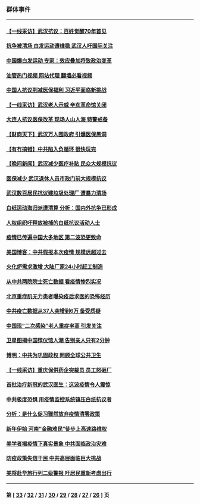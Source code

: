 ### 群体事件
---
#### [【一线采访】武汉抗议：百姓觉醒70年首见](../../pages/ncid279/n13931265.md?02171645) 
#### [抗争被清场 白发运动遭维稳 武汉人吁国际关注](../../pages/ncid279/n13931147.md?02171645) 
#### [中国爆白发运动 专家：效应叠加将致政治变革](../../pages/ncid279/n13931004.md?02171645) 
#### [油管热门视频 网站代理 翻墙必看视频](http://138.2.39.72:81/youtube.html?epic-marker?02171645)
#### [中国人抗议削减医保福利 习近平面临新挑战](../../pages/ncid279/n13930530.md?02171645) 
#### [【一线采访】武汉老人示威 辛亥革命馆关闭](../../pages/ncid279/n13930368.md?02171645) 
#### [大连人抗议医保改革 现场人山人海 特警戒备](../../pages/ncid279/n13930248.md?02171645) 
#### [【财商天下】武汉万人围政府 引爆医保黑洞](../../pages/ncid279/n13927281.md?02171645) 
#### [【有冇搞错】中共陷入负循环 很快玩完](../../pages/ncid279/n13926140.md?02171645) 
#### [【晚间新闻】武汉减少医疗补贴 民众大规模抗议](../../pages/ncid279/n13925524.md?02171645) 
#### [医保减少 武汉退休人员市政门前大规模抗议](../../pages/ncid279/n13925389.md?02171645) 
#### [武汉数百居民抗议建垃圾处理厂 遭暴力清场](../../pages/ncid279/n13922269.md?02171645) 
#### [白纸运动海归派遭清算 分析：国内外抗争已形成](../../pages/ncid279/n13919416.md?02171645) 
#### [人权组织吁释放被捕的白纸抗议活动人士](../../pages/ncid279/n13917517.md?02171645) 
#### [疫情已传遍中国大多地区 第二波恐更致命](../../pages/ncid279/n13914332.md?02171645) 
#### [美国博客：中共假报本次疫情 规模远超过去](../../pages/ncid279/n13912604.md?02171645) 
#### [火化炉需求激增 大陆厂家24小时赶工制造](../../pages/ncid279/n13912205.md?02171645) 
#### [从中共两院院士死亡数据 看疫情惨烈实况](../../pages/ncid279/n13910619.md?02171645) 
#### [北京重症肌无力患者曝染疫后求医的恐怖经历](../../pages/ncid279/n13909480.md?02171645) 
#### [中共疫亡数据从37人突增到6万 备受质疑](../../pages/ncid279/n13907051.md?02171645) 
#### [中国现“二次感染”老人重症率高 引发关注](../../pages/ncid279/n13906493.md?02171645) 
#### [卫星图揭中国殡仪馆人潮 告别亲人只有2分钟](../../pages/ncid279/n13904053.md?02171645) 
#### [博明：中共为巩固政权 罔顾全球公共卫生](../../pages/ncid279/n13901752.md?02171645) 
#### [【一线采访】重庆保供药企突裁员 员工怒砸厂](../../pages/ncid279/n13901673.md?02171645) 
#### [首批治疗新冠的武汉医生：这波疫情令人震惊](../../pages/ncid279/n13900313.md?02171645) 
#### [中共极度恐惧 用疫情监控系统镇压白纸抗议者](../../pages/ncid279/n13900225.md?02171645) 
#### [分析：是什么促习骤然放弃疫情清零政策](../../pages/ncid279/n13899652.md?02171645) 
#### [新年伊始 河南“金融难民”徒步上高速路维权](../../pages/ncid279/n13897842.md?02171645) 
#### [美学者揭疫情下真实景象 中共面临政治灾难](../../pages/ncid279/n13896569.md?02171645) 
#### [防疫政策失信于民 中共高层面临巨大挑战](../../pages/ncid279/n13894627.md?02171645) 
#### [美将赴华旅行列二级警报 吁居民重新考虑出行](../../pages/ncid279/n13894518.md?02171645) 

---
#### 第 [ [33](./33.md?02171645) / [32](./32.md?02171645) / [31](./31.md?02171645) / [30](./30.md?02171645) / [29](./29.md?02171645) / [28](./28.md?02171645) / [27](./27.md?02171645) / [26](./26.md?02171645) ] 页

